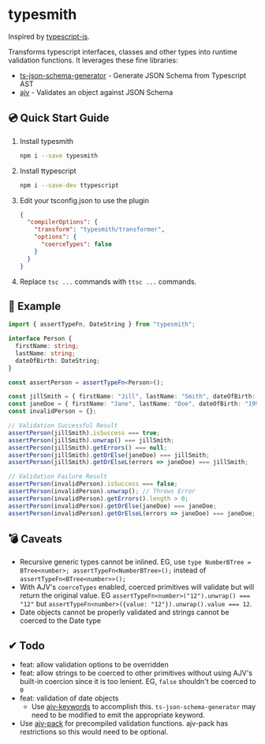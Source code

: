 # typesmith

Inspired by [typescript-is](https://www.npmjs.com/package/typescript-is).

Transforms typescript interfaces, classes and other types into runtime validation functions. It leverages these fine libraries:

- [ts-json-schema-generator](https://www.npmjs.com/package/ts-json-schema-generator) - Generate JSON Schema from Typescript AST
- [ajv](https://www.npmjs.com/package/ajv) - Validates an object against JSON Schema

## 💿 Quick Start Guide

1. Install typesmith

   ```bash
   npm i --save typesmith
   ```

2. Install ttypescript

   ```bash
   npm i --save-dev ttypescript
   ```

3. Edit your tsconfig.json to use the plugin

   ```json
   {
     "compilerOptions": {
       "transform": "typesmith/transformer",
       "options": {
         "coerceTypes": false
       }
     }
   }
   ```

4. Replace `tsc ...` commands with `ttsc ...` commands.

## 📐 Example

```ts
import { assertTypeFn, DateString } from "typesmith";

interface Person {
  firstName: string;
  lastName: string;
  dateOfBirth: DateString;
}

const assertPerson = assertTypeFn<Person>();

const jillSmith = { firstName: "Jill", lastName: "Smith", dateOfBirth: "1990-12-31" };
const janeDoe = { firstName: "Jane", lastName: "Doe", dateOfBirth: "1990-12-31" };
const invalidPerson = {};

// Validation Successful Result
assertPerson(jillSmith).isSuccess === true;
assertPerson(jillSmith).unwrap() === jillSmith;
assertPerson(jillSmith).getErrors() === null;
assertPerson(jillSmith).getOrElse(janeDoe) === jillSmith;
assertPerson(jillSmith).getOrElseL(errors => janeDoe) === jillSmith;

// Validation Failure Result
assertPerson(invalidPerson).isSuccess === false;
assertPerson(invalidPerson).unwrap(); // Throws Error
assertPerson(invalidPerson).getErrors().length > 0;
assertPerson(invalidPerson).getOrElse(janeDoe) === janeDoe;
assertPerson(invalidPerson).getOrElseL(errors => janeDoe) === janeDoe;
```

## 💣 Caveats

- Recursive generic types cannot be inlined. EG, use `type NumberBTree = BTree<number>; assertTypeFn<NumberBTree>();` instead of `assertTypeFn<BTree<number>>();`
- With AJV's `coerceTypes` enabled, coerced primitives will validate but will return the original value. EG `assertTypeFn<number>("12").unwrap() === "12"` but `assertTypeFn<number>({value: "12"}).unwrap().value === 12`.
- Date objects cannot be properly validated and strings cannot be coerced to the Date type

## ✔ Todo

- feat: allow validation options to be overridden
- feat: allow strings to be coerced to other primitives without using AJV's built-in coercion since it is too lenient. EG, `false` shouldn't be coerced to `0`
- feat: validation of date objects
  - Use [ajv-keywords](ajv-keywords) to accomplish this. `ts-json-schema-generator` may need to be modified to emit the appropriate keyword.
- Use [ajv-pack](https://www.npmjs.com/package/ajv-pack) for precompiled validation functions. ajv-pack has restrictions so this would need to be optional.
